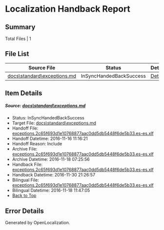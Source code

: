 # <a name='report-top'></a> Localization Handback Report

## Summary
 Total Files | 1

## File List
 Source File | Status | Details 
 ----------- | ------ | ------- 
 [docs\standard\exceptions.md](https://github.com/dotnet/docs/blob/9584699ad7e745ae3cb059b1bb8327301c9a3286/docs/standard/exceptions.md) | InSyncHandedBackSuccess | [Details](#5271b63a47aa2fcc81cd9c8b1ffd22e6188294123352)

## Item Details
##### <a name='5271b63a47aa2fcc81cd9c8b1ffd22e6188294123352'></a> Source: [docs\standard\exceptions.md](https://github.com/dotnet/docs/blob/9584699ad7e745ae3cb059b1bb8327301c9a3286/docs/standard/exceptions.md)
* Status: InSyncHandedBackSuccess
* Target File: [docs\standard\exceptions.md](https://github.com/dotnet/docs.es-es/blob/d6ff4d4578dac8f2d3c42c9714fb36c1189f9920/docs/standard/exceptions.md)
* Handoff File: [exceptions.2c65f693d1e10768877aac0dd5db5448f6de5b33.es-es.xlf](https://github.com/dotnet/docs.handoff/blob/aed8dcc4a6186931a91a77d033fb9f242977f27c/ol-handoff/dotnet/docs.es-es/master/ht-p2/exceptions.2c65f693d1e10768877aac0dd5db5448f6de5b33.es-es.xlf)
* Handoff Datetime: 2016-11-16 11:16:21
* Handoff Reason: Include
* Archive File: [exceptions.2c65f693d1e10768877aac0dd5db5448f6de5b33.es-es.xlf](https://github.com/dotnet/docs.handoff/blob/eae70a503f72c605cd3e29f38b98a394ddac87ff/ol-archive/dotnet/docs.es-es/master/ht-p2/exceptions.2c65f693d1e10768877aac0dd5db5448f6de5b33.es-es.xlf)
* Archive Datetime: 2016-11-18 07:25:56
* Handback File: [exceptions.2c65f693d1e10768877aac0dd5db5448f6de5b33.es-es.xlf](https://github.com/dotnet/docs.handback/blob/90f61335df11a7033169a534d8ebef61cc6891a3/ol-handback/dotnet/docs.es-es/master/ht-p2/exceptions.2c65f693d1e10768877aac0dd5db5448f6de5b33.es-es.xlf)
* Handback Datetime: 2016-11-30 21:26:57
* Bilingual File: [exceptions.2c65f693d1e10768877aac0dd5db5448f6de5b33.es-es.xlf](https://github.com/dotnet/docs.handback/blob/fb03a24c886adee41bab247347b48805a242db63/ol-handback/dotnet/docs.es-es/master/ht-p2/exceptions.2c65f693d1e10768877aac0dd5db5448f6de5b33.es-es.xlf)
* Bilingual Datetime: 2016-11-18 11:47:05
* [Back to Top](#report-top)


## Error Details

Generated by OpenLocalization.
